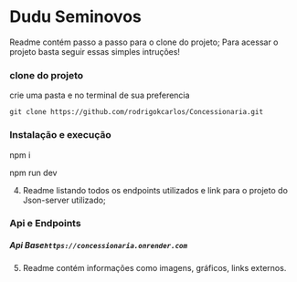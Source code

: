 # Dudu Seminovos

Readme contém passo a passo para o clone do projeto;
Para acessar o projeto basta seguir essas simples intruções!

### clone do projeto

crie uma pasta e no terminal de sua preferencia 

``git clone https://github.com/rodrigokcarlos/Concessionaria.git``

### Instalação e execução
 
npm i

npm run dev

4. Readme listando todos os endpoints utilizados e link para o projeto do Json-server
utilizado;
### Api e Endpoints

##### Api Base```https://concessionaria.onrender.com```

5. Readme contém informações como imagens, gráficos, links externos.
